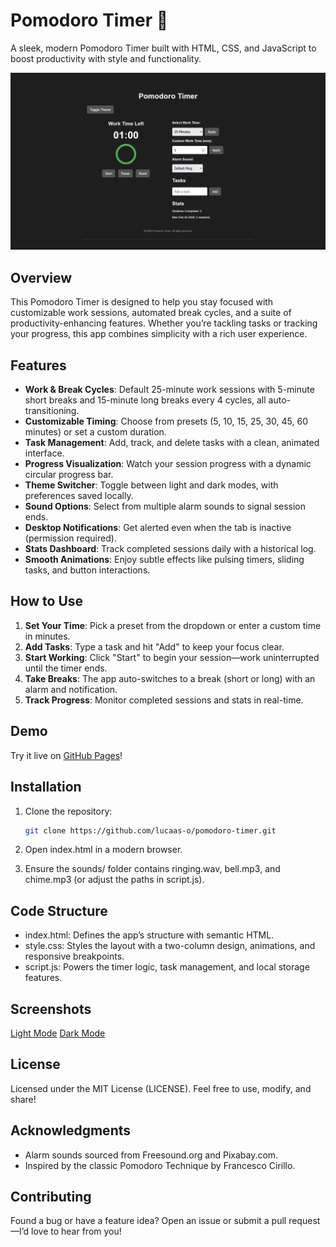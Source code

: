 # Pomodoro Timer 🍅

A sleek, modern Pomodoro Timer built with HTML, CSS, and JavaScript to boost productivity with style and functionality.

![Pomodoro Timer Screenshot](./screenshots/pomodoro-timer-screenshot.png) <!-- Add a screenshot or GIF here -->

## Overview

This Pomodoro Timer is designed to help you stay focused with customizable work sessions, automated break cycles, and a suite of productivity-enhancing features. Whether you’re tackling tasks or tracking your progress, this app combines simplicity with a rich user experience.

## Features

- **Work & Break Cycles**: Default 25-minute work sessions with 5-minute short breaks and 15-minute long breaks every 4 cycles, all auto-transitioning.
- **Customizable Timing**: Choose from presets (5, 10, 15, 25, 30, 45, 60 minutes) or set a custom duration.
- **Task Management**: Add, track, and delete tasks with a clean, animated interface.
- **Progress Visualization**: Watch your session progress with a dynamic circular progress bar.
- **Theme Switcher**: Toggle between light and dark modes, with preferences saved locally.
- **Sound Options**: Select from multiple alarm sounds to signal session ends.
- **Desktop Notifications**: Get alerted even when the tab is inactive (permission required).
- **Stats Dashboard**: Track completed sessions daily with a historical log.
- **Smooth Animations**: Enjoy subtle effects like pulsing timers, sliding tasks, and button interactions.

## How to Use

1. **Set Your Time**: Pick a preset from the dropdown or enter a custom time in minutes.
2. **Add Tasks**: Type a task and hit "Add" to keep your focus clear.
3. **Start Working**: Click "Start" to begin your session—work uninterrupted until the timer ends.
4. **Take Breaks**: The app auto-switches to a break (short or long) with an alarm and notification.
5. **Track Progress**: Monitor completed sessions and stats in real-time.

## Demo

Try it live on [GitHub Pages](https://lucaas-o.github.io/pomodoro-app/)! <!-- Update with your URL -->

## Installation

1. Clone the repository:
   ```bash
   git clone https://github.com/lucaas-o/pomodoro-timer.git

2. Open index.html in a modern browser.

3. Ensure the sounds/ folder contains ringing.wav, bell.mp3, and chime.mp3 (or adjust the paths in script.js).

## Code Structure

-  index.html: Defines the app’s structure with semantic HTML.
-  style.css: Styles the layout with a two-column design, animations, and responsive breakpoints.
-  script.js: Powers the timer logic, task management, and local storage features.

## Screenshots
[Light Mode](./screenshots/light-screenshot.png)
[Dark Mode](./screenshots/dark-screenshot.png)

## License

Licensed under the MIT License (LICENSE). Feel free to use, modify, and share!

## Acknowledgments

- Alarm sounds sourced from Freesound.org and Pixabay.com.
- Inspired by the classic Pomodoro Technique by Francesco Cirillo.

## Contributing

Found a bug or have a feature idea? Open an issue or submit a pull request—I’d love to hear from you!
